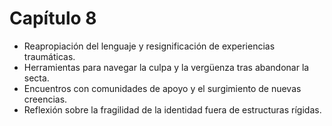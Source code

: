 # Capítulo 8

- Reapropiación del lenguaje y resignificación de experiencias traumáticas.
- Herramientas para navegar la culpa y la vergüenza tras abandonar la secta.
- Encuentros con comunidades de apoyo y el surgimiento de nuevas creencias.
- Reflexión sobre la fragilidad de la identidad fuera de estructuras rígidas.
